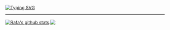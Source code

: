 <a href="https://git.io/typing-svg"><img src="https://readme-typing-svg.demolab.com?font=Caveat&size=32&pause=1000&color=44475A&width=435&lines=Prazer%2C+meu+nome+%C3%A9+Rafaela+Hitomi!" alt="Typing SVG" /></a> <!-- https://readme-typing-svg.demolab.com/demo/ -->

---
<a href="https://github.com/rafahitomi/github-readme-stats">
  <img align="center" src="https://github-readme-stats.vercel.app/api?username=rafahitomi&show_icons=true&include_all_commits=true&theme=dracula&hide_border=true" alt="Rafa's github stats">
</a>
<a href="https://github.com/rafahitomi/github-readme-stats">
  <img align="center" src="https://github-readme-stats.vercel.app/api/top-langs/?username=rafahitomi&layout=compact&theme=graywhite&hide_border=true">
</a>











